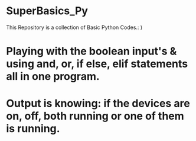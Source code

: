 # SuperBasics_Py
This Repository is a collection of Basic Python Codes.: )
# Playing with the boolean input's & using and, or, if else, elif statements all in one program.
# Output is knowing: if the devices are on, off, both running or one of them is running.
